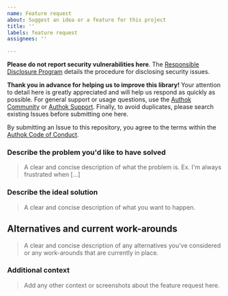 ```yaml
---
name: Feature request
about: Suggest an idea or a feature for this project
title: ''
labels: feature request
assignees: ''

---
```


**Please do not report security vulnerabilities here**. The [Responsible Disclosure Program](https://authok.cn/whitehat) details the procedure for disclosing security issues.

**Thank you in advance for helping us to improve this library!** Your attention to detail here is greatly appreciated and will help us respond as quickly as possible. For general support or usage questions, use the [Authok Community](https://community.authok.cn/) or [Authok Support](https://support.authok.cn/). Finally, to avoid duplicates, please search existing Issues before submitting one here.

By submitting an Issue to this repository, you agree to the terms within the [Authok Code of Conduct](https://github.com/authok/open-source-template/blob/master/CODE-OF-CONDUCT.md).

### Describe the problem you'd like to have solved

> A clear and concise description of what the problem is. Ex. I'm always frustrated when [...]
### Describe the ideal solution

> A clear and concise description of what you want to happen.
## Alternatives and current work-arounds

> A clear and concise description of any alternatives you've considered or any work-arounds that are currently in place.
### Additional context

> Add any other context or screenshots about the feature request here.

